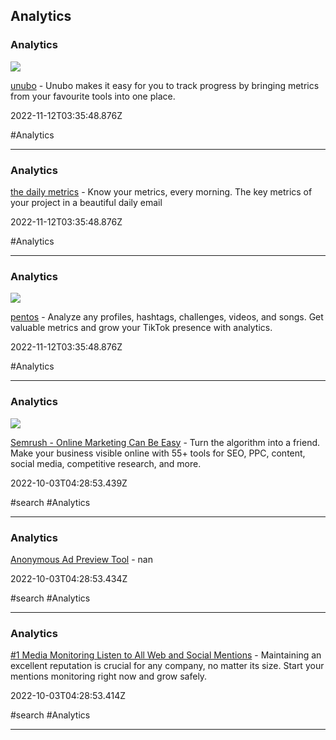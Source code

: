## Analytics

### Analytics

![](https://softr-prod.imgix.net/applications/ad29d75a-f561-4ac7-a0e5-3d68cb26f37e/assets/img-1608635493158.png?t=1608635493158)

[unubo](https://www.unubo.com) - Unubo makes it easy for you to track progress by bringing metrics from your favourite tools into one place.

2022-11-12T03:35:48.876Z

#Analytics

---

### Analytics

[the daily metrics](https://thedailymetrics.com) - Know your metrics, every morning. The key metrics of your project in a beautiful daily email

2022-11-12T03:35:48.876Z

#Analytics

---

### Analytics

![](https://pentos.co/wp-content/uploads/2023/02/Pentos-Featured-Image.png)

[pentos](https://pentos.co) - Analyze any profiles, hashtags, challenges, videos, and songs. Get valuable metrics and grow your TikTok presence with analytics.

2022-11-12T03:35:48.876Z

#Analytics

---

### Analytics

![](https://static.semrush.com/wt-static/semrush-com.png)

[Semrush - Online Marketing Can Be Easy](https://www.semrush.com) - Turn the algorithm into a friend. Make your business visible online with 55+ tools for SEO, PPC, content, social media, competitive research, and more.

2022-10-03T04:28:53.439Z

#search #Analytics

---

### Analytics

[Anonymous Ad Preview Tool](https://ads.google.com/anon/AdPreview) - nan

2022-10-03T04:28:53.434Z

#search #Analytics

---

### Analytics

[#1 Media Monitoring Listen to All Web and Social Mentions](https://www.social-searcher.com/media-monitoring) - Maintaining an excellent reputation is crucial for any company, no matter its size. Start your mentions monitoring right now and grow safely.

2022-10-03T04:28:53.414Z

#search #Analytics

---

